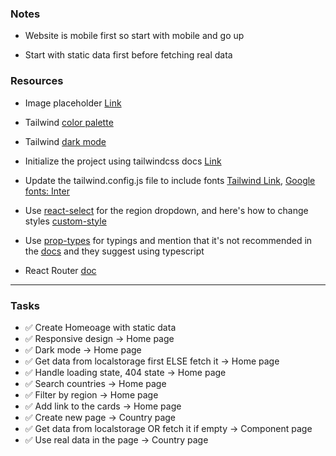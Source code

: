 ### Notes

- Website is mobile first so start with mobile and go up

- Start with static data first before fetching real data

### Resources

- Image placeholder [Link](https://via.placeholder.com/264x160)

- Tailwind [color palette](https://tailwindcss.com/docs/customizing-colors)

- Tailwind [dark mode](https://tailwindcss.com/docs/dark-mode)

- Initialize the project using tailwindcss docs [Link](https://tailwindcss.com/docs/guides/vite)

- Update the tailwind.config.js file to include
  fonts [Tailwind Link](https://tailwindcss.com/docs/font-family), [Google fonts: Inter](https://fonts.google.com/selection?query=inter)

- Use [react-select](https://react-select.com/home) for the region dropdown, and here's how to change styles [custom-style](https://react-select.com/styles#the-classnames-prop)

- Use [prop-types](https://www.npmjs.com/package/prop-types) for typings and mention that it's not recommended in the [docs](https://legacy.reactjs.org/docs/typechecking-with-proptypes.html) and they suggest using typescript

- React Router [doc](https://www.w3schools.com/react/react_router.asp)

---

### Tasks

- ✅ Create Homeoage with static data
- ✅ Responsive design -> Home page
- ✅ Dark mode -> Home page
- ✅ Get data from localstorage first ELSE fetch it -> Home page
- ✅ Handle loading state, 404 state -> Home page
- ✅ Search countries -> Home page
- ✅ Filter by region -> Home page
- ✅ Add link to the cards -> Home page
- ✅ Create new page -> Country page
- ✅ Get data from localstorage OR fetch it if empty -> Component page
- ✅ Use real data in the page -> Country page
